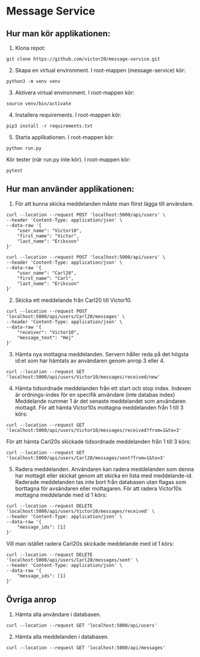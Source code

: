 # Message Service

## Hur man kör applikationen:

1. Klona repot:
```
git clone https://github.com/victor20/message-service.git
```

2. Skapa en virtual environment. I root-mappen (message-service) kör:
```
python3 -m venv venv
```

3. Aktivera virtual environment. I root-mappen kör:
```
source venv/bin/activate
```

4. Installera requirements. I root-mappen kör: 
```
pip3 install -r requirements.txt
```

5. Starta applikationen. I root-mappen kör: 
```
python run.py
```

Kör tester (när run.py inte kör). I root-mappen kör: 
```
pytest
```

## Hur man använder applikationen:

1. För att kunna skicka meddelanden måste man först lägga till användare.
```
curl --location --request POST 'localhost:5000/api/users' \
--header 'Content-Type: application/json' \
--data-raw '{
    "user_name": "Victor10",
    "first_name": "Victor",
    "last_name": "Eriksson"
}'
```

```
curl --location --request POST 'localhost:5000/api/users' \
--header 'Content-Type: application/json' \
--data-raw '{
    "user_name": "Carl20",
    "first_name": "Carl",
    "last_name": "Eriksson"
}'
```

2. Skicka ett meddelande från Carl20 till Victor10.
```
curl --location --request POST 'localhost:5000/api/users/Carl20/messages' \
--header 'Content-Type: application/json' \
--data-raw '{
    "receiver": "Victor10",
    "message_text": "Hej"
}'
```

3. Hämta nya mottagna meddelanden. Servern håller reda på det högsta id:et som har hämtats av användaren genom anrop 3 eller 4.
```
curl --location --request GET 'localhost:5000/api/users/Victor10/messages/received/new'
```

4. Hämta tidsordnade meddelanden från ett start och stop index. Indexen är ordnings-index för en specifik användare (inte databas index) Meddelande nummer 1 är det senaste meddelandet som användaren mottagit. För att hämta Victor10s mottagna meddelanden från 1 till 3 körs:
```
curl --location --request GET 'localhost:5000/api/users/Victor10/messages/received?from=1&to=3'
```

För att hämta Carl20s skickade tidsordnade meddelanden från 1 till 3 körs:

```
curl --location --request GET 'localhost:5000/api/users/Carl20/messages/sent?from=1&to=3'
```

5. Radera meddelanden. Användaren kan radera meddelanden som denna har mottagit eller skickat genom att skicka en lista med meddelande-id. Raderade meddelanden tas inte bort från databasen utan flagas som borttagna för avsändaren eller mottagaren. För att radera Victor10s mottagna meddelande med id 1 körs:
```
curl --location --request DELETE 'localhost:5000/api/users/Victor10/messages/received' \
--header 'Content-Type: application/json' \
--data-raw '{
    "message_ids": [1]
}'
```

Vill man istället radera Carl20s skickade meddelande med id 1 körs:

```
curl --location --request DELETE 'localhost:5000/api/users/Carl20/messages/sent' \
--header 'Content-Type: application/json' \
--data-raw '{
    "message_ids": [1]
}'
```

## Övriga anrop
1. Hämta alla användare i databasen.
```
curl --location --request GET 'localhost:5000/api/users'
```
2. Hämta alla meddelanden i databasen.
```
curl --location --request GET 'localhost:5000/api/messages'